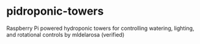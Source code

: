 # pidroponic-towers
Raspberry Pi powered hydroponic towers for controlling watering, lighting, and rotational controls by mldelarosa (verified)
